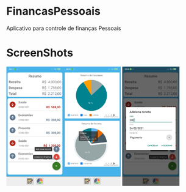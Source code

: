# FinancasPessoais
Aplicativo para controle de finanças Pessoais
# ScreenShots
<img src="screenShots/main_activity.png" width ="150" ><img src="screenShots/graficos.jpeg" width ="150" > <img src="screenShots/adiciona_receita.jpeg" width ="150" >

